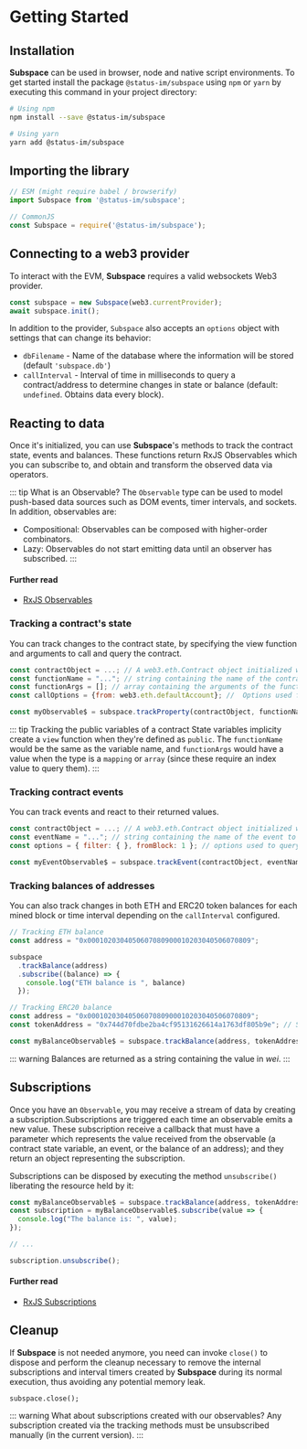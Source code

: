 # Getting Started

## Installation
**Subspace** can be used in browser, node and native script environments. To get started install the package `@status-im/subspace` using `npm` or `yarn` by executing this command in your project directory:
```bash
# Using npm
npm install --save @status-im/subspace

# Using yarn
yarn add @status-im/subspace 
```

## Importing the library

```js
// ESM (might require babel / browserify)
import Subspace from '@status-im/subspace';  

// CommonJS
const Subspace = require('@status-im/subspace'); 
```


## Connecting to a web3 provider
To interact with the EVM, **Subspace** requires a valid websockets Web3 provider.

```js
const subspace = new Subspace(web3.currentProvider);
await subspace.init();
```

In addition to the provider, `Subspace` also accepts an `options` object with settings that can change its behavior:
- `dbFilename` - Name of the database where the information will be stored (default `'subspace.db'`)
- `callInterval` - Interval of time in milliseconds to query a contract/address to determine changes in state or balance (default: `undefined`. Obtains data every block).


## Reacting to data
Once it's initialized, you can use **Subspace**'s methods to track the contract state, events and balances. These functions return RxJS Observables which you can subscribe to, and obtain and transform the observed data via operators.

::: tip What is an Observable?
The `Observable` type can be used to model push-based data sources such as DOM events, timer intervals, and sockets. In addition, observables are:
- Compositional: Observables can be composed with higher-order combinators.
- Lazy: Observables do not start emitting data until an observer has subscribed.
:::

#### Further read
- [RxJS Observables](https://rxjs-dev.firebaseapp.com/guide/observable)


### Tracking a contract's state
You can track changes to the contract state, by specifying the view function and arguments to call and query the contract. 
```js
const contractObject = ...; // A web3.eth.Contract object initialized with an address and ABI.
const functionName = "..."; // string containing the name of the contract's constant/view function to track.
const functionArgs = []; // array containing the arguments of the function to track. Optional
const callOptions = {from: web3.eth.defaultAccount}; //  Options used for calling. Only `from`, `gas` and `gasPrice` are accepted. Optional

const myObservable$ = subspace.trackProperty(contractObject, functionName, functionArgs, callOptions);
```

::: tip Tracking the public variables of a contract
State variables implicity create a `view` function when they're defined as `public`. The `functionName` would be the same as the variable name, and `functionArgs` would have a value when the type is a `mapping` or `array` (since these require an index value to query them).
:::


### Tracking contract events
You can track events and react to their returned values.
```js
const contractObject = ...; // A web3.eth.Contract object initialized with an address and ABI.
const eventName = "..."; // string containing the name of the event to track.
const options = { filter: { }, fromBlock: 1 }; // options used to query the events. Optional

const myEventObservable$ = subspace.trackEvent(contractObject, eventName, options)

```



### Tracking balances of addresses
You can also track changes in both ETH and ERC20 token balances for each mined block or time interval depending on the `callInterval` configured. 

```js
// Tracking ETH balance
const address = "0x0001020304050607080900010203040506070809";

subspace
  .trackBalance(address)
  .subscribe((balance) => {
    console.log("ETH balance is ", balance)
  });
```

```js
// Tracking ERC20 balance
const address = "0x0001020304050607080900010203040506070809";
const tokenAddress = "0x744d70fdbe2ba4cf95131626614a1763df805b9e"; // SNT Address

const myBalanceObservable$ = subspace.trackBalance(address, tokenAddress);
```
::: warning 
Balances are returned as a string containing the value in *wei*.
:::

## Subscriptions
Once you have an `Observable`, you may receive a stream of data by creating a subscription.Subscriptions are triggered each time an observable emits a new value. These subscription receive a callback that must have a parameter which represents the value received from the observable (a contract state variable, an event, or the balance of an address);  and they return an object representing the subscription.

Subscriptions can be disposed by executing the method `unsubscribe()` liberating the resource held by it:

```js
const myBalanceObservable$ = subspace.trackBalance(address, tokenAddress);
const subscription = myBalanceObservable$.subscribe(value => { 
  console.log("The balance is: ", value); 
});

// ...

subscription.unsubscribe();
```

#### Further read
- [RxJS Subscriptions](https://rxjs-dev.firebaseapp.com/guide/subscription)


## Cleanup
If **Subspace** is not needed anymore, you need can invoke `close()` to dispose and perform the cleanup necessary to remove the internal subscriptions and interval timers created by **Subspace** during its normal execution, thus avoiding any potential memory leak.

```
subspace.close();
```
::: warning What about subscriptions created with our observables?
Any subscription created via the tracking methods must be unsubscribed manually (in the current version).
:::

